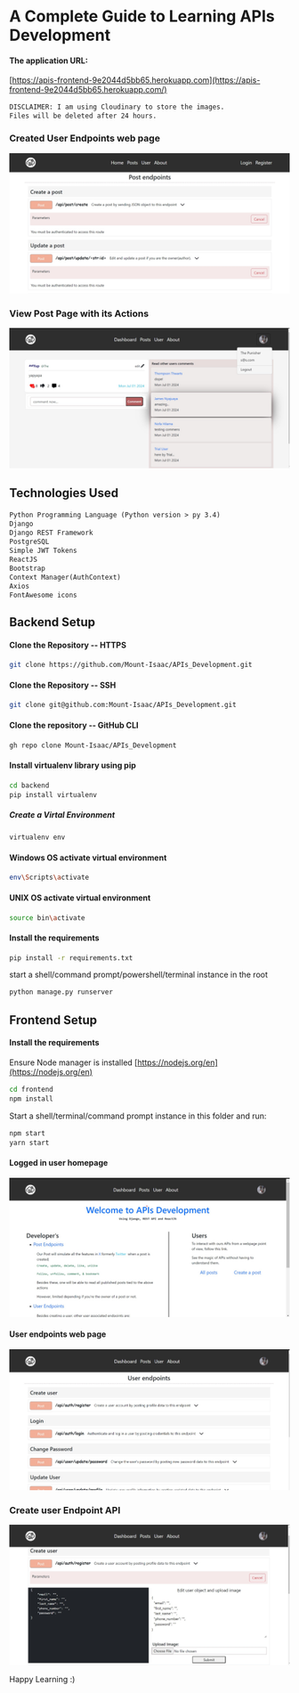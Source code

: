 # A Complete Guide to Learning APIs Development

#### The application URL:
[https://apis-frontend-9e2044d5bb65.herokuapp.com](https://apis-frontend-9e2044d5bb65.herokuapp.com/)
```
DISCLAIMER: I am using Cloudinary to store the images.
Files will be deleted after 24 hours.
```

### Created User Endpoints web page
![user endpoints](images/posts_endpoints.jpg)

### View Post Page with its Actions
![View Post Page](images/view_post.jpg)

## Technologies Used
```
Python Programming Language (Python version > py 3.4)
Django 
Django REST Framework 
PostgreSQL
Simple JWT Tokens
ReactJS
Bootstrap
Context Manager(AuthContext)
Axios
FontAwesome icons
```

## Backend Setup
#### Clone the Repository -- HTTPS
```bash
git clone https://github.com/Mount-Isaac/APIs_Development.git
```

#### Clone the Repository -- SSH
```bash
git clone git@github.com:Mount-Isaac/APIs_Development.git
```
#### Clone the repository -- GitHub CLI
```bash 
gh repo clone Mount-Isaac/APIs_Development
```
#### Install virtualenv library using pip
```bash
cd backend
pip install virtualenv
```


##### Create a Virtal Environment
```bash
virtualenv env
```

#### Windows OS activate virtual environment
```bash
env\Scripts\activate
```

#### UNIX OS activate virtual environment
```bash
source bin\activate
```


#### Install the requirements
```bash
pip install -r requirements.txt
```

<p>start a shell/command prompt/powershell/terminal instance in the root</p>

```bash
python manage.py runserver
```

## Frontend Setup
#### Install the requirements
Ensure Node manager is installed [https://nodejs.org/en](https://nodejs.org/en)

```bash
cd frontend
npm install
```

<p>Start a shell/terminal/command prompt instance in this folder and run:</p>

```bash
npm start
yarn start
```


#### Logged in user homepage
![Logged in user homepage](images/homepage.jpg)

#### User endpoints web page
![APIs endpoint](images/user_endpoints.jpg)

### Create user Endpoint API
![user endpoints](images/api_create_user.jpg)



<p>Happy Learning :) </p>